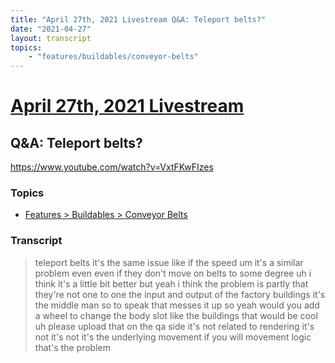 ```yaml
---
title: "April 27th, 2021 Livestream Q&A: Teleport belts?"
date: "2021-04-27"
layout: transcript
topics:
    - "features/buildables/conveyor-belts"
---
```

# [April 27th, 2021 Livestream](../2021-04-27.md)
## Q&A: Teleport belts?
https://www.youtube.com/watch?v=VxtFKwFIzes

### Topics
* [Features > Buildables > Conveyor Belts](../topics/features/buildables/conveyor-belts.md)

### Transcript

> teleport belts it's the same issue like if the speed um it's a similar problem even even if they don't move on belts to some degree uh i think it's a little bit better but yeah i think the problem is partly that they're not one to one the input and output of the factory buildings it's the middle man so to speak that messes it up so yeah would you add a wheel to change the body slot like the buildings that would be cool uh please upload that on the qa side it's not related to rendering it's not it's not it's the underlying movement if you will movement logic that's the problem
